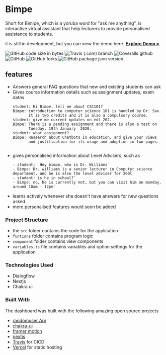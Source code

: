 # Bimpe
  Short for Bimipe, which is a yoruba word for "ask me anything", is interactive virtual assistant that help lecturers to provide personalised assistance to students.
  
  it is still in development, but you can view the demo here.
  <a href="https://web-dashboard-ui.vercel.app/"><strong>Explore Demo »</strong></a>


  

<p align="center">

![GitHub code size in bytes](https://img.shields.io/github/languages/code-size/Sax-Yusuph/Web-Dashboard-UI?style=for-the-badge)
![Travis (.com) branch](https://img.shields.io/travis/com/Sax-Yusuph/Web-Dashboard-UI/main?style=for-the-badge)
![Coveralls github](https://img.shields.io/coveralls/github/Sax-Yusuph/Web-Dashboard-UI?logo=c&logoColor=%234caf50&style=for-the-badge)
![GitHub](https://img.shields.io/github/license/Sax-Yusuph/Web-Dashboard-UI?style=for-the-badge)
![GitHub forks](https://img.shields.io/github/forks/Sax-Yusuph/Web-Dashboard-UI?label=Forks&style=for-the-badge)
![GitHub package.json version](https://img.shields.io/github/package-json/v/Sax-Yusuph/Web-Dashboard-UI?style=for-the-badge&color=%23ff6800)
</p>

## features
- Answers general FAQ questions that new and existing students can ask
- Gives course information details such as assignment updates, exam dates
  ```
  student: Hi Bimpe, tell me about CSC101?
  Bimpe: introduction to computer science 101 is handled by Dr. Sax.
         It is two credits and it is also a compulsory course.
  student: give me current updates on edt 202.
  Bimpe: There is a pending assignment and there is also a test on 
         Tuesday, 19th January  2020.
  student: what assignment?
  Bimpe: Research about Chatbots in education, and give your views
         and justification for its usage and adoption in two pages.


  ``` 
- gives personalised information about Level Advisers, such as 
    ```
  - student:  Hey bimpe, who is Dr. Williams`
  - Bimpe: Dr. williams is a senior lecturer in Computer science department. and he is also the level adviser for 200l`
  - student: is he in school?`
  - Bimpe: no, he is currently not, but you can visit him on monday, around 10am - 12pm`
    ```
- learns actively whenever she doesn't have answers for new questions asked.
- more personalised features would soon be added

<!-- ABOUT THE PROJECT -->
### Project Structure
- the `src` folder contains the code for the application
- `funtions` folder contains program logic
- `component` folder contains view components
- `variables.ts` file contains variables and option settings for the application


### Technologies Used
- Dialogflow
- Nextjs
- Chakra ui


### Built With 

The dashboard was built with the following amazing open source projects
* [randomuser Api]([randomuser.me/](https://randomuser.me/))
* [chakra-ui](https://chakra-ui.com)
* [framer motion](https://www.framer.com/motion/)
* [nextjs](https://nextjs.org/)
* [Travis](https://travis-ci.com) for CICD
* [Vercel](https://vercel.com) for static hosting







